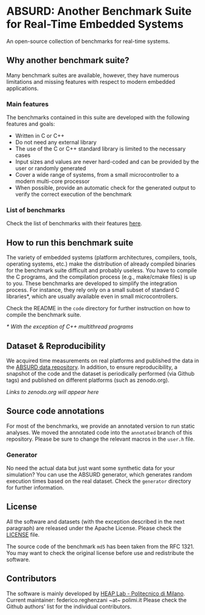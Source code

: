 # ABSURD: Another Benchmark Suite for Real-Time Embedded Systems

An open-source collection of benchmarks for real-time systems.

## Why another benchmark suite?

Many benchmark suites are available, however, they have numerous limitations
and missing features with respect to modern embedded applications.

### Main features
The benchmarks contained in this suite are developed with the following
features and goals:
* Written in C or C++ 
* Do not need any external library
* The use of the C or C++ standard library is limited to the necessary cases
* Input sizes and values are never hard-coded and can be provided by the user or
  randomly generated
* Cover a wide range of systems, from a small microcontroller to a modern
  multi-core processor
* When possible, provide an automatic check for the generated output to verify the
  correct execution of the benchmark

### List of benchmarks
Check the list of benchmarks with their features
[here](docs/list-of-benchmarks.pdf).

## How to run this benchmark suite
The variety of embedded systems (platform architectures, compilers, tools,
operating systems, etc.) make the distribution of already compiled binaries for
the benchmark suite difficult and probably useless. You have to compile the C
programs, and the compilation process (e.g., make/cmake files) is up to you.
These benchmarks are developed to simplify the integration process. For
instance, they rely only on a small subset of standard C libraries\*, which are
usually available even in small microcontrollers.

Check the README in the `code` directory for further instruction on how to
compile the benchmark suite.

_\* With the exception of C++ multithread programs_

## Dataset & Reproducibility
We acquired time measurements on real platforms and published the data in the
[ABSURD data repository](https://github.com/HEAPLab/ABSURD-data). In addition,
to ensure reproducibility, a snapshot of the code and the dataset is periodically
performed (via Github tags) and published on different platforms (such as zenodo.org).

_Links to zenodo.org will appear here_

## Source code annotations
For most of the benchmarks, we provide an annotated version to run static analyses.
We moved the annotated code into the `annotated` branch of this repository. Please
be sure to change the relevant macros in the `user.h` file.

### Generator
No need the actual data but just want some synthetic data for your simulation?
You can use the ABSURD generator, which generates random execution times
based on the real dataset. Check the `generator` directory for further
information.

## License
All the software and datasets (with the exception described in the next paragraph)
are released under the Apache License. Please check the [LICENSE](LICENSE) file.

The source code of the benchmark `md5` has been taken from the RFC 1321. You may
want to check the original license before use and redistribute the software.

## Contributors
The software is mainly developed by [HEAP Lab - Politecnico di Milano](https://heaplab.deib.polimi.it).
Current maintainer: federico.reghenzani ~at~ polimi.it
Please check the Github authors' list for the individual contributors.
